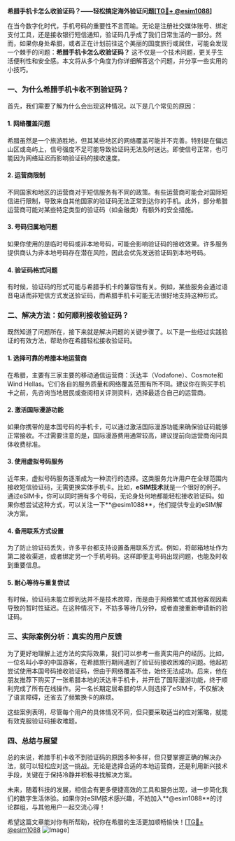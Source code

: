 **希腊手机卡怎么收验证码？——轻松搞定海外验证问题[[TG💪+ @esim1088](https://t.me/s/esim1088)]**

在当今数字化时代，手机号码的重要性不言而喻。无论是注册社交媒体账号、绑定支付工具，还是接收银行短信通知，验证码几乎成了我们日常生活的一部分。然而，如果你身处希腊，或者正在计划前往这个美丽的国度旅行或居住，可能会发现一个棘手的问题：**希腊手机卡怎么收验证码？** 这不仅是一个技术问题，更关乎生活便利性和安全感。本文将从多个角度为你详细解答这个问题，并分享一些实用的小技巧。

### 一、为什么希腊手机卡收不到验证码？

首先，我们需要了解为什么会出现这种情况。以下是几个常见的原因：

#### 1. **网络覆盖问题**
希腊虽然是一个旅游胜地，但其某些地区的网络覆盖可能并不完善。特别是在偏远山区或岛屿上，信号强度不足可能导致验证码无法及时送达。即使信号正常，也可能因为网络延迟而影响验证码的接收速度。

#### 2. **运营商限制**
不同国家和地区的运营商对于短信服务有不同的政策。有些运营商可能会对国际短信进行限制，导致来自其他国家的验证码无法正常到达你的手机。此外，部分希腊运营商可能对某些特定类型的验证码（如金融类）有额外的安全措施。

#### 3. **号码归属地问题**
如果你使用的是临时号码或非本地号码，可能会影响验证码的接收效果。许多服务提供商认为非本地号码存在潜在风险，因此会优先发送验证码到本地号码。

#### 4. **验证码格式问题**
有时候，验证码的形式可能与希腊手机卡的兼容性有关。例如，某些服务会通过语音电话而非短信方式发送验证码，而希腊手机卡可能无法很好地支持这种形式。

### 二、解决方法：如何顺利接收验证码？

既然知道了问题所在，接下来就是解决问题的关键步骤了。以下是一些经过实践验证的有效方法，帮助你在希腊轻松接收验证码。

#### 1. **选择可靠的希腊本地运营商**
在希腊，主要有三家主要的移动通信运营商：沃达丰（Vodafone）、Cosmote和Wind Hellas。它们各自的服务质量和网络覆盖范围有所不同。建议你在购买手机卡之前，先咨询当地居民或查阅相关评测资料，选择最适合自己的运营商。

#### 2. **激活国际漫游功能**
如果你携带的是本国号码的手机卡，可以通过激活国际漫游功能来确保验证码能够正常接收。不过需要注意的是，国际漫游费用通常较高，建议提前向运营商询问具体收费标准。

#### 3. **使用虚拟号码服务**
近年来，虚拟号码服务逐渐成为一种流行的选择。这类服务允许用户在全球范围内接收短信验证码，无需更换实体手机卡。比如，**eSIM技术**就是一个很好的例子。通过eSIM卡，你可以同时拥有多个号码，无论身处何地都能轻松接收验证码。如果你想尝试这种方式，可以关注一下**@esim1088**，他们提供专业的eSIM解决方案。

#### 4. **备用联系方式设置**
为了防止验证码丢失，许多平台都支持设置备用联系方式。例如，将邮箱地址作为第二接收渠道，或者绑定另一个手机号码。这样即便主号码出现问题，也能及时收到重要信息。

#### 5. **耐心等待与重复尝试**
有时候，验证码未能立即到达并不是技术故障，而是由于网络繁忙或其他客观因素导致的暂时性延迟。在这种情况下，不妨多等待几分钟，或者直接重新申请新的验证码。

### 三、实际案例分析：真实的用户反馈

为了更好地理解上述方法的实际效果，我们可以参考一些真实用户的经历。比如，一位名叫小李的中国游客，在希腊旅行期间遇到了验证码接收困难的问题。他起初尝试使用本国号码接收验证码，但由于网络覆盖不佳，始终无法成功。后来，他在朋友推荐下购买了一张希腊本地的沃达丰手机卡，并开启了国际漫游功能，终于顺利完成了所有在线操作。另一名长期定居希腊的华人则选择了eSIM卡，不仅解决了语言障碍，还省去了频繁换卡的麻烦。

这些案例表明，尽管每个用户的具体情况不同，但只要采取适当的应对策略，就能有效克服验证码接收难题。

### 四、总结与展望

总的来说，希腊手机卡收不到验证码的原因多种多样，但只要掌握正确的解决办法，就可以轻松应对这一挑战。无论是选择合适的本地运营商，还是利用新兴技术手段，关键在于保持冷静并积极寻找解决方案。

未来，随着科技的发展，相信会有更多便捷高效的工具和服务出现，进一步简化我们的数字生活体验。如果你对eSIM技术感兴趣，不妨加入**@esim1088**的讨论群组，与其他用户一起交流心得！

希望这篇文章能对你有所帮助，祝你在希腊的生活更加顺畅愉快！[[TG💪+ @esim1088](https://t.me/s/esim1088) ![Image](https://i.postimg.cc/4NQfJmqS/Snipaste-2025-05-13-00-14-12.png)]